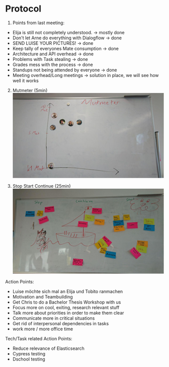 # Protocol

1. Points from last meeting:
* Elija is still not completely understood. -> mostly done
* Don't let Arne do everything with Dialogflow -> done
* SEND LUISE YOUR PICTURES! -> done
* Keep tally of everyones Mate consumption -> done
* Architecture and API overhead -> done
* Problems with Task stealing -> done
* Grades mess with the process -> done
* Standups not being attended by everyone -> done
* Meeting overhead/Long meetings -> solution in place, we will see how well it works

2. Mutmeter (5min)
![](../images/2019-01-10-Mutmeter.jpg)


3. Stop Start Continue (25min)
![](../images/2019-01-10-Stop-Start-Continue.jpg)

Action Points:

* Luise möchte sich mal an Elija und Tobito ranmachen
* Motivation and Teambuilding
* Get Chris to do a Bachelor Thesis Workshop with us
* Focus more on cool, exiting, research relevant stuff
* Talk more about priorities in order to make them clear
* Communicate more in critical situations
* Get rid of interpersonal dependencies in tasks
* work more / more office time

Tech/Task related Action Points:
* Reduce relevance of Elasticsearch
* Cypress testing
* Dschool testing
